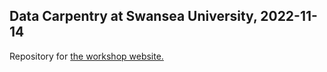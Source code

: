 ## Data Carpentry at Swansea University, 2022-11-14

Repository for [the workshop website.](https://sa2c.github.io/2022-11-14-swansea)
